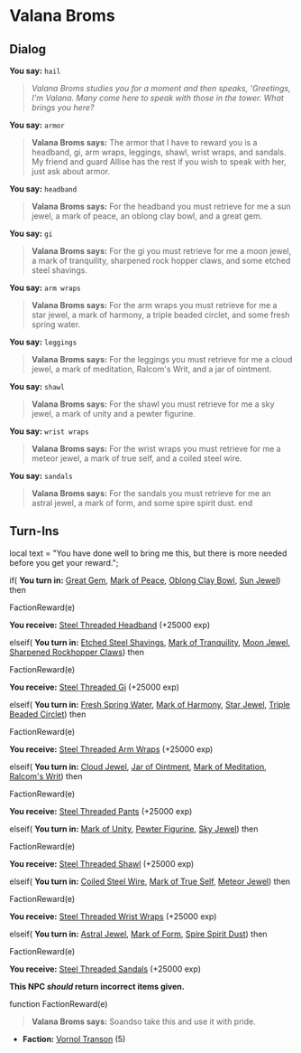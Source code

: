 # Valana Broms
## Dialog

**You say:** `hail`



>*Valana Broms studies you for a moment and then speaks, 'Greetings, I'm Valana.  Many come here to speak with those in the tower.  What brings you here?*

**You say:** `armor`



>**Valana Broms says:** The armor that I have to reward you is a headband, gi, arm wraps, leggings, shawl, wrist wraps, and sandals. My friend and guard Allise has the rest if you wish to speak with her, just ask about armor.

**You say:** `headband`



>**Valana Broms says:** For the headband you must retrieve for me a sun jewel, a mark of peace, an oblong clay bowl, and a great gem.

**You say:** `gi`



>**Valana Broms says:** For the gi you must retrieve for me a moon jewel, a mark of tranquility, sharpened rock hopper claws, and some etched steel shavings.

**You say:** `arm wraps`



>**Valana Broms says:** For the arm wraps you must retrieve for me a star jewel, a mark of harmony, a triple beaded circlet, and some fresh spring water.

**You say:** `leggings`



>**Valana Broms says:** For the leggings you must retrieve for me a cloud jewel, a mark of meditation, Ralcom's Writ, and a jar of ointment.

**You say:** `shawl`



>**Valana Broms says:** For the shawl you must retrieve for me a sky jewel, a mark of unity and a pewter figurine.

**You say:** `wrist wraps`



>**Valana Broms says:** For the wrist wraps you must retrieve for me a meteor jewel, a mark of true self, and a coiled steel wire.

**You say:** `sandals`



>**Valana Broms says:** For the sandals you must retrieve for me an astral jewel, a mark of form, and some spire spirit dust.
end

## Turn-Ins



local text = "You have done well to bring me this, but there is more needed before you get your reward.";



if( **You turn in:** [Great Gem](/item/5194), [Mark of Peace](/item/5192), [Oblong Clay Bowl](/item/5193), [Sun Jewel](/item/4488)) then 


FactionReward(e)


 **You receive:**  [Steel Threaded Headband](/item/3775) (+25000 exp)

elseif( **You turn in:** [Etched Steel Shavings](/item/5197), [Mark of Tranquility](/item/5195), [Moon Jewel](/item/4489), [Sharpened Rockhopper Claws](/item/5196)) then 


FactionReward(e)


 **You receive:**  [Steel Threaded Gi](/item/3776) (+25000 exp)

elseif( **You turn in:** [Fresh Spring Water](/item/5244), [Mark of Harmony](/item/5198), [Star Jewel](/item/4490), [Triple Beaded Circlet](/item/5199)) then 


FactionReward(e)


 **You receive:**  [Steel Threaded Arm Wraps](/item/3777) (+25000 exp)

elseif( **You turn in:** [Cloud Jewel](/item/4491), [Jar of Ointment](/item/5247), [Mark of Meditation](/item/5245), [Ralcom's Writ](/item/5246)) then 


FactionReward(e)


 **You receive:**  [Steel Threaded Pants](/item/3778) (+25000 exp)

elseif( **You turn in:** [Mark of Unity](/item/5248), [Pewter Figurine](/item/5249), [Sky Jewel](/item/4492)) then 


FactionReward(e)


 **You receive:**  [Steel Threaded Shawl](/item/3779) (+25000 exp)

elseif( **You turn in:** [Coiled Steel Wire](/item/5251), [Mark of True Self](/item/5250), [Meteor Jewel](/item/4493)) then 


FactionReward(e)


 **You receive:**  [Steel Threaded Wrist Wraps](/item/3780) (+25000 exp)

elseif( **You turn in:** [Astral Jewel](/item/4494), [Mark of Form](/item/5252), [Spire Spirit Dust](/item/5253)) then 


FactionReward(e)


 **You receive:**  [Steel Threaded Sandals](/item/3781) (+25000 exp)

**This NPC *should* return incorrect items given.**

function FactionReward(e)

>**Valana Broms says:** Soandso take this and use it with pride.

* __Faction:__ [Vornol Transon](/faction/1547) (5)